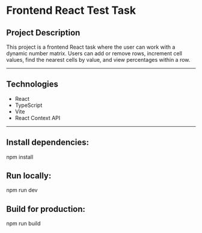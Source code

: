 # Frontend React Test Task

## Project Description

This project is a frontend React task where the user can work with a dynamic number matrix. Users can add or remove rows, increment cell values, find the nearest cells by value, and view percentages within a row.

---

## Technologies

- React
- TypeScript
- Vite
- React Context API

---

## Install dependencies:

npm install

## Run locally:

npm run dev

## Build for production:

npm run build
